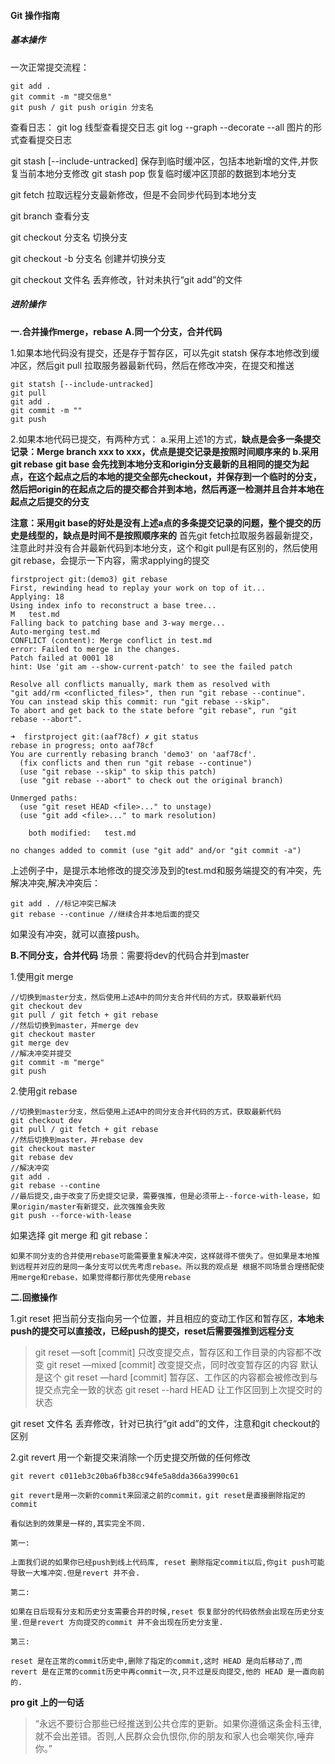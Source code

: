 #### Git 操作指南

##### 基本操作

一次正常提交流程：
```
git add .
git commit -m "提交信息"
git push / git push origin 分支名
```
查看日志：
git log 线型查看提交日志
git log --graph --decorate --all  图片的形式查看提交日志

git stash [--include-untracked] 保存到临时缓冲区，包括本地新增的文件,并恢复当前本地分支修改
git stash pop 恢复临时缓冲区顶部的数据到本地分支

git fetch 拉取远程分支最新修改，但是不会同步代码到本地分支

git branch 查看分支

git checkout 分支名 切换分支

git checkout -b 分支名 创建并切换分支

git checkout 文件名 丢弃修改，针对未执行“git add”的文件

##### 进阶操作

**一.合并操作merge，rebase**
**A.同一个分支，合并代码**

1.如果本地代码没有提交，还是存于暂存区，可以先git statsh 保存本地修改到缓冲区，然后git pull 拉取服务器最新代码，然后在修改冲突，在提交和推送
```
git statsh [--include-untracked]
git pull
git add .
git commit -m ""
git push
```

2.如果本地代码已提交，有两种方式：
a.采用上述1的方式，**缺点是会多一条提交记录：Merge branch xxx to xxx，优点是提交记录是按照时间顺序来的**
**b.采用git rebase**
**git base 会先找到本地分支和origin分支最新的且相同的提交为起点，在这个起点之后的本地的提交全部先checkout，并保存到一个临时的分支，然后把origin的在起点之后的提交都合并到本地，然后再逐一检测并且合并本地在起点之后提交的分支**

**注意：采用git base的好处是没有上述a点的多条提交记录的问题，整个提交的历史是线型的，缺点是时间不是按照顺序来的**
首先git fetch拉取服务器最新提交，注意此时并没有合并最新代码到本地分支，这个和git pull是有区别的，然后使用git rebase，会提示一下内容，需求applying的提交
```
firstproject git:(demo3) git rebase
First, rewinding head to replay your work on top of it...
Applying: 18
Using index info to reconstruct a base tree...
M	test.md
Falling back to patching base and 3-way merge...
Auto-merging test.md
CONFLICT (content): Merge conflict in test.md
error: Failed to merge in the changes.
Patch failed at 0001 18
hint: Use 'git am --show-current-patch' to see the failed patch

Resolve all conflicts manually, mark them as resolved with
"git add/rm <conflicted_files>", then run "git rebase --continue".
You can instead skip this commit: run "git rebase --skip".
To abort and get back to the state before "git rebase", run "git rebase --abort".

➜  firstproject git:(aaf78cf) ✗ git status
rebase in progress; onto aaf78cf
You are currently rebasing branch 'demo3' on 'aaf78cf'.
  (fix conflicts and then run "git rebase --continue")
  (use "git rebase --skip" to skip this patch)
  (use "git rebase --abort" to check out the original branch)

Unmerged paths:
  (use "git reset HEAD <file>..." to unstage)
  (use "git add <file>..." to mark resolution)

	both modified:   test.md

no changes added to commit (use "git add" and/or "git commit -a")
```

上述例子中，是提示本地修改的提交涉及到的test.md和服务端提交的有冲突，先解决冲突,解决冲突后：
```
git add . //标记冲突已解决
git rebase --continue //继续合并本地后面的提交
```
如果没有冲突，就可以直接push。


**B.不同分支，合并代码**
场景：需要将dev的代码合并到master

1.使用git merge 
```
//切换到master分支，然后使用上述A中的同分支合并代码的方式，获取最新代码
git checkout dev
git pull / git fetch + git rebase 
//然后切换到master，并merge dev
git checkout master
git merge dev
//解决冲突并提交
git commit -m "merge"
git push
```

2.使用git rebase
```
//切换到master分支，然后使用上述A中的同分支合并代码的方式，获取最新代码
git checkout dev
git pull / git fetch + git rebase
//然后切换到master，并rebase dev
git checkout master
git rebase dev
//解决冲突
git add .
git rebase --contine
//最后提交,由于改变了历史提交记录，需要强推，但是必须带上--force-with-lease，如果origin/master有新提交，此次强推会失败
git push --force-with-lease

```
如果选择 git merge 和 git rebase：
```
如果不同分支的合并使用rebase可能需要重复解决冲突，这样就得不偿失了。但如果是本地推到远程并对应的是同一条分支可以优先考虑rebase。所以我的观点是 根据不同场景合理搭配使用merge和rebase，如果觉得都行那优先使用rebase
```

**二.回撤操作**

1.git reset 
把当前分支指向另一个位置，并且相应的变动工作区和暂存区，**本地未push的提交可以直接改，已经push的提交，reset后需要强推到远程分支**

>git reset —soft [commit]	只改变提交点，暂存区和工作目录的内容都不改变
>git reset —mixed [commit]	改变提交点，同时改变暂存区的内容 默认是这个
>git reset —hard [commit]	暂存区、工作区的内容都会被修改到与提交点完全一致的状态
>git reset --hard HEAD	让工作区回到上次提交时的状态

git reset 文件名 丢弃修改，针对已执行“git add”的文件，注意和git checkout的区别

2.git revert
用一个新提交来消除一个历史提交所做的任何修改

```
git revert c011eb3c20ba6fb38cc94fe5a8dda366a3990c61
```
```
git revert是用一次新的commit来回滚之前的commit，git reset是直接删除指定的commit

看似达到的效果是一样的,其实完全不同.

第一:

上面我们说的如果你已经push到线上代码库, reset 删除指定commit以后,你git push可能导致一大堆冲突.但是revert 并不会.

第二:

如果在日后现有分支和历史分支需要合并的时候,reset 恢复部分的代码依然会出现在历史分支里.但是revert 方向提交的commit 并不会出现在历史分支里.

第三:

reset 是在正常的commit历史中,删除了指定的commit,这时 HEAD 是向后移动了,而 revert 是在正常的commit历史中再commit一次,只不过是反向提交,他的 HEAD 是一直向前的.

```

**pro git 上的一句话**
>“永远不要衍合那些已经推送到公共仓库的更新。如果你遵循这条金科玉律,就不会出差错。否则,人民群众会仇恨你,你的朋友和家人也会嘲笑你,唾弃你。” 


